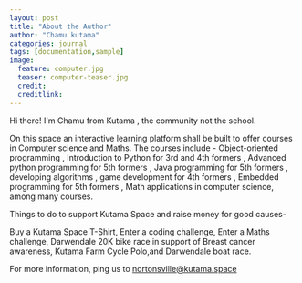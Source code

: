 ```yaml
---
layout: post
title: "About the Author"
author: "Chamu kutama"
categories: journal
tags: [documentation,sample]
image:
  feature: computer.jpg
  teaser: computer-teaser.jpg
  credit:
  creditlink:
---
```


Hi there! I'm Chamu from Kutama , the community not the school.  

On this space an interactive learning platform shall be built to offer courses in Computer science and Maths. The courses include - Object-oriented programming , Introduction to Python for 3rd and 4th formers , Advanced python programming for 5th formers , Java programming for 5th formers , developing algorithms , game development for 4th formers , Embedded programming for 5th formers , Math applications in computer science, among many courses.

Things to do to support Kutama Space and raise money for good causes-

Buy a Kutama Space T-Shirt, 
Enter a coding challenge,
Enter a Maths challenge,
Darwendale 20K bike race in support of Breast cancer awareness,
Kutama Farm Cycle Polo,and 
Darwendale boat race.

For more information, ping us to nortonsville@kutama.space
